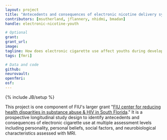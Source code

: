 ```yaml
---
layout: project
title: "Antecedents and consequences of electronic nicotine delivery systems in underrepresented youth"
contributors: [msutherland, jflannery, nhidmi, bmadan]
handle: electronic-nicotine-youth

# Optional
grant:
grant_url:
image:
tagline: How does electronic cigarette use affect youths during development?
tags: [fmri]

# Data and code
github:
neurovault:
openfmri:
osf:
---
```

{% include JB/setup %}

This project is one component of FIU's larger grant "[FIU center for reducing health disparities in substance abuse & HIV in South Florida](https://taggs.hhs.gov/Detail/AwardDetail?arg_AwardNum=U54MD012393&arg_ProgOfficeCode=56)." It is a prospective longitudinal study design to identify antecedents and consequences of electronic cigarette use at multiple assessment levels including personality, personal beliefs, social factors, and neurobiological characteristics assessed with MRI.
